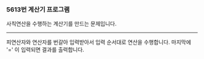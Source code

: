 ### 5613번 계산기 프로그램

사칙연산을 수행하는 계산기를 만드는 문제입니다.

---

피연산자와 연산자를 번갈아 입력받아서 입력 순서대로 연산을 수행합니다. 마지막에 '=' 이 입력되면 결과를 출력합니다.
